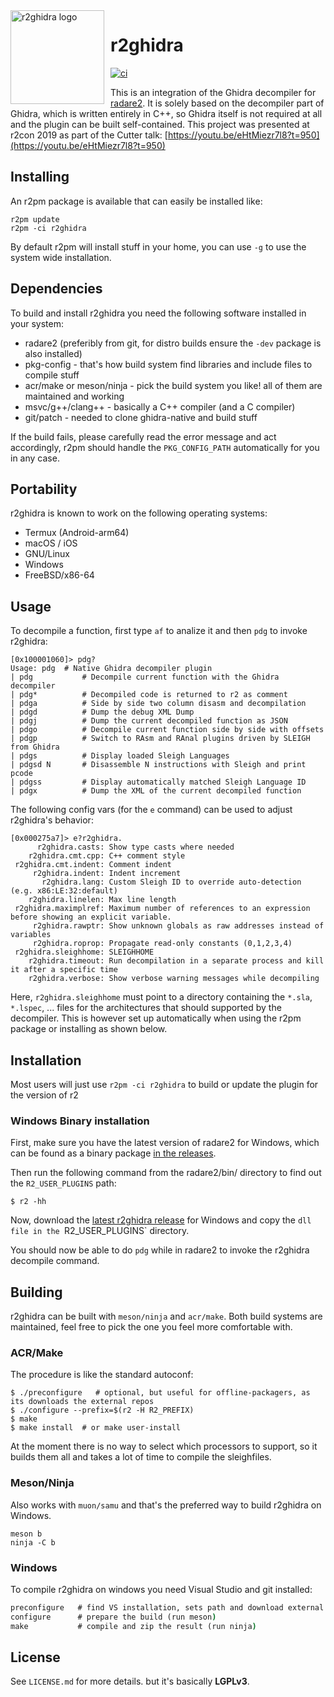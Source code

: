 <img width="150" height="150" align="left" style="float: left; margin: 0 10px 0 0;" alt="r2ghidra logo" src="https://raw.githubusercontent.com/radareorg/r2ghidra/master/dist/images/logo.png">

# r2ghidra

[![ci](https://github.com/radareorg/r2ghidra/actions/workflows/ci.yml/badge.svg)](https://github.com/radareorg/r2ghidra/actions/workflows/ci.yml)

This is an integration of the Ghidra decompiler for [radare2](https://github.com/radareorg/radare2).
It is solely based on the decompiler part of Ghidra, which is written entirely in
C++, so Ghidra itself is not required at all and the plugin can be built self-contained.
This project was presented at r2con 2019 as part of the Cutter talk: [https://youtu.be/eHtMiezr7l8?t=950](https://youtu.be/eHtMiezr7l8?t=950)

## Installing

An r2pm package is available that can easily be installed like:

```
r2pm update
r2pm -ci r2ghidra
```

By default r2pm will install stuff in your home, you can use `-g` to use the system wide installation.

## Dependencies

To build and install r2ghidra you need the following software installed in your system:

* radare2 (preferibly from git, for distro builds ensure the `-dev` package is also installed)
* pkg-config - that's how build system find libraries and include files to compile stuff
* acr/make or meson/ninja - pick the build system you like! all of them are maintained and working
* msvc/g++/clang++ - basically a C++ compiler (and a C compiler)
* git/patch - needed to clone ghidra-native and build stuff

If the build fails, please carefully read the error message and act accordingly, r2pm should
handle the `PKG_CONFIG_PATH` automatically for you in any case.

## Portability

r2ghidra is known to work on the following operating systems:

* Termux (Android-arm64)
* macOS / iOS
* GNU/Linux
* Windows
* FreeBSD/x86-64

## Usage

To decompile a function, first type `af` to analize it and then `pdg` to invoke r2ghidra:

```
[0x100001060]> pdg?
Usage: pdg  # Native Ghidra decompiler plugin
| pdg           # Decompile current function with the Ghidra decompiler
| pdg*          # Decompiled code is returned to r2 as comment
| pdga          # Side by side two column disasm and decompilation
| pdgd          # Dump the debug XML Dump
| pdgj          # Dump the current decompiled function as JSON
| pdgo          # Decompile current function side by side with offsets
| pdgp          # Switch to RAsm and RAnal plugins driven by SLEIGH from Ghidra
| pdgs          # Display loaded Sleigh Languages
| pdgsd N       # Disassemble N instructions with Sleigh and print pcode
| pdgss         # Display automatically matched Sleigh Language ID
| pdgx          # Dump the XML of the current decompiled function
```

The following config vars (for the `e` command) can be used to adjust r2ghidra's behavior:

```
[0x000275a7]> e?r2ghidra.
      r2ghidra.casts: Show type casts where needed
    r2ghidra.cmt.cpp: C++ comment style
 r2ghidra.cmt.indent: Comment indent
     r2ghidra.indent: Indent increment
       r2ghidra.lang: Custom Sleigh ID to override auto-detection (e.g. x86:LE:32:default)
    r2ghidra.linelen: Max line length
 r2ghidra.maximplref: Maximum number of references to an expression before showing an explicit variable.
     r2ghidra.rawptr: Show unknown globals as raw addresses instead of variables
     r2ghidra.roprop: Propagate read-only constants (0,1,2,3,4)
 r2ghidra.sleighhome: SLEIGHHOME
    r2ghidra.timeout: Run decompilation in a separate process and kill it after a specific time
    r2ghidra.verbose: Show verbose warning messages while decompiling
```

Here, `r2ghidra.sleighhome` must point to a directory containing the `*.sla`, `*.lspec`, ... files for
the architectures that should supported by the decompiler. This is however set up automatically when using
the r2pm package or installing as shown below.

## Installation

Most users will just use `r2pm -ci r2ghidra` to build or update the plugin for the version of r2

### Windows Binary installation

First, make sure you have the latest version of radare2 for Windows, which can be found as a binary package [in the releases](https://github.com/radareorg/radare2/releases).

Then run the following command from the radare2/bin/ directory to find out the `R2_USER_PLUGINS` path:

```
$ r2 -hh
```

Now, download the [latest r2ghidra release](https://github.com/radareorg/r2ghidra/releases) for Windows and copy the `dll file in the `R2_USER_PLUGINS` directory.

You should now be able to do `pdg` while in radare2 to invoke the r2ghidra decompile command.

## Building

r2ghidra can be built with `meson/ninja` and `acr/make`. Both build systems are maintained, feel free to pick the one you feel more comfortable with.

### ACR/Make

The procedure is like the standard autoconf:

```
$ ./preconfigure   # optional, but useful for offline-packagers, as its downloads the external repos
$ ./configure --prefix=$(r2 -H R2_PREFIX)
$ make
$ make install  # or make user-install
```
At the moment there is no way to select which processors to support, so it builds them all and takes a lot of time to compile the sleighfiles.

### Meson/Ninja

Also works with `muon/samu` and that's the preferred way to build r2ghidra on Windows.

```
meson b
ninja -C b
```

### Windows

To compile r2ghidra on windows you need Visual Studio and git installed:

```cmd
preconfigure   # find VS installation, sets path and download external code
configure      # prepare the build (run meson)
make           # compile and zip the result (run ninja)
```

## License

See `LICENSE.md` for more details. but it's basically **LGPLv3**.
